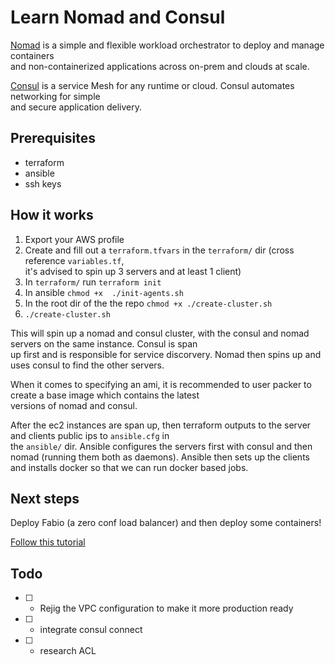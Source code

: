 # Learn Nomad and Consul

[Nomad](https://www.nomadproject.io/) is a simple and flexible workload orchestrator to deploy and manage containers \
and non-containerized applications across on-prem and clouds at scale.

[Consul](https://www.consul.io/) is a service Mesh for any runtime or cloud. Consul automates networking for simple \
and secure application delivery.

## Prerequisites

- terraform
- ansible
- ssh keys

## How it works

1. Export your AWS profile
2. Create and fill out a `terraform.tfvars` in the `terraform/` dir (cross reference `variables.tf`, \
it's advised to spin up 3 servers and at least 1 client)
3. In `terraform/` run `terraform init`
4. In ansible `chmod +x  ./init-agents.sh`
5. In the root dir of the the repo `chmod +x ./create-cluster.sh`
6. `./create-cluster.sh`

This will spin up a nomad and consul cluster, with the consul and nomad servers on the same instance. Consul is span \
up first and is responsible for service discorvery. Nomad then spins up and uses consul to find the other servers.

When it comes to specifying an ami, it is recommended to user packer to create a base image which contains the latest \
versions of nomad and consul.

After the ec2 instances are span up, then terraform outputs to the server and clients public ips to `ansible.cfg` in \
the `ansible/` dir. Ansible configures the servers first with consul and then nomad (running them both as daemons).
Ansible then sets up the clients and installs docker so that we can run docker based jobs.

## Next steps

Deploy Fabio (a zero conf load balancer) and then deploy some containers! 

[Follow this tutorial](https://learn.hashicorp.com/tutorials/nomad/load-balancing-fabio?in=nomad/load-balancing)

## Todo

- [  ] - Rejig the VPC configuration to make it more production ready
- [  ] - integrate consul connect
- [  ] - research ACL
